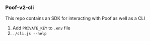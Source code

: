 ### Poof-v2-cli

This repo contains an SDK for interacting with Poof as well as a CLI

1. Add `PRIVATE_KEY` to `.env` file
2. `./cli.js --help`

